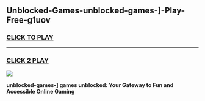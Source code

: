 
## Unblocked-Games-unblocked-games-]-Play-Free-g1uov
<h3>
<a href="https://premium76.site?title=unblocked-games-]&ref=21A">CLICK TO PLAY</a></h3>
<hr>

<h3>
<a href="https://premium76.site?title=unblocked-games-]&ref=21A">CLICK 2 PLAY</a>
  
</h3>

<a href="https://premium76.site?title=unblocked-games-]&ref=21A"><img src="https://clearcache.store/games.png"></a>


**unblocked-games-] games unblocked: Your Gateway to Fun and Accessible Online Gaming**
